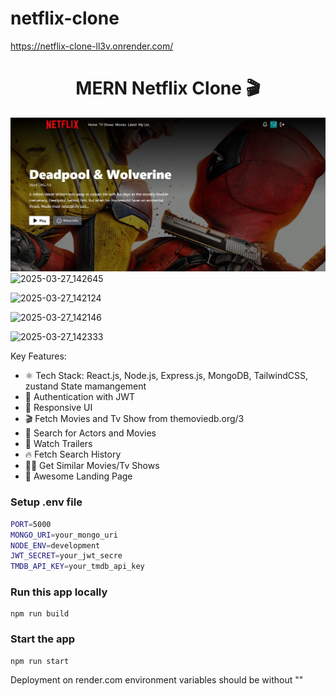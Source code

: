 ﻿# netflix-clone
https://netflix-clone-ll3v.onrender.com/
<h1 align="center">MERN Netflix Clone 🎬</h1>

![Demo App](/frontend/public/screenshot-for-readme.png)
![2025-03-27_142645](https://github.com/user-attachments/assets/e7669a65-31b1-4784-b5db-48ccba401f47)


![2025-03-27_142124](https://github.com/user-attachments/assets/708074fe-44ca-41d6-a65e-b472c1df0aaa)

![2025-03-27_142146](https://github.com/user-attachments/assets/dc50f1ce-5ec6-4b0b-b24d-f57d78d7c681)

![2025-03-27_142333](https://github.com/user-attachments/assets/9ed7d3a4-0d3b-4307-bfb3-b41eeeeba815)

Key Features:

-   ⚛️ Tech Stack: React.js, Node.js, Express.js, MongoDB, TailwindCSS, zustand State mamangement
-   🔐 Authentication with JWT
-   📱 Responsive UI
-   🎬 Fetch Movies and Tv Show from themoviedb.org/3
-   🔎 Search for Actors and Movies
-   🎥 Watch Trailers
-   🔥 Fetch Search History
-   🐱‍👤 Get Similar Movies/Tv Shows
-   💙 Awesome Landing Page



### Setup .env file

```bash
PORT=5000
MONGO_URI=your_mongo_uri
NODE_ENV=development
JWT_SECRET=your_jwt_secre
TMDB_API_KEY=your_tmdb_api_key
```

### Run this app locally

```shell
npm run build
```

### Start the app

```shell
npm run start
```

Deployment on render.com
environment variables should be without ""
